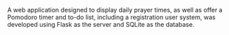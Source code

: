 A web application designed to display daily prayer times, as well as offer a Pomodoro timer and to-do list, including a registration user system, was developed using Flask as the server and SQLite as the database.
